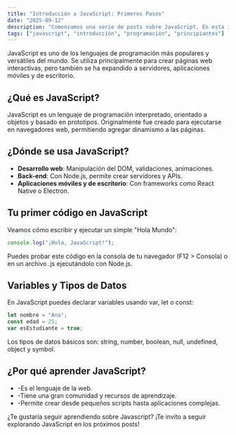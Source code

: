 ```yaml
---
title: "Introducción a JavaScript: Primeros Pasos"
date: "2025-09-12"
description: "Comenzamos una serie de posts sobre JavaScript. En esta introducción veremos qué es, para qué sirve y cómo empezar a escribir tus primeras líneas de código."
tags: ["javascript", "introducción", "programación", "principiantes"]
---
```


JavaScript es uno de los lenguajes de programación más populares y versátiles del mundo. Se utiliza principalmente para crear páginas web interactivas, pero también se ha expandido a servidores, aplicaciones móviles y de escritorio.

## ¿Qué es JavaScript?

JavaScript es un lenguaje de programación interpretado, orientado a objetos y basado en prototipos. Originalmente fue creado para ejecutarse en navegadores web, permitiendo agregar dinamismo a las páginas.

## ¿Dónde se usa JavaScript?

- **Desarrollo web**: Manipulación del DOM, validaciones, animaciones.
- **Back-end**: Con Node.js, permite crear servidores y APIs.
- **Aplicaciones móviles y de escritorio**: Con frameworks como React Native o Electron.

## Tu primer código en JavaScript

Veamos cómo escribir y ejecutar un simple "Hola Mundo":

```js
console.log("¡Hola, JavaScript!");
 ```

Puedes probar este código en la consola de tu navegador (F12 > Consola) o en un archivo .js ejecutándolo con Node.js.

## Variables y Tipos de Datos
En JavaScript puedes declarar variables usando var, let o const:

```js
let nombre = "Ana";
const edad = 25;
var esEstudiante = true;
 ```

Los tipos de datos básicos son: string, number, boolean, null, undefined, object y symbol.

## ¿Por qué aprender JavaScript?
* -Es el lenguaje de la web.
* -Tiene una gran comunidad y recursos de aprendizaje.
* -Permite crear desde pequeños scripts hasta aplicaciones complejas.

¿Te gustaría seguir aprendiendo sobre Javascript? ¡Te invito a seguir explorando JavaScript en los próximos posts!